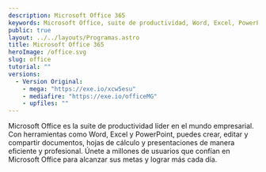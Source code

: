 ```yaml
---
description: Microsoft Office 365
keywords: Microsoft Office, suite de productividad, Word, Excel, PowerPoint, creación de documentos, edición de hojas de cálculo, presentaciones profesionales, compartir archivos, eficiencia empresarial, líder en el mundo, alcanzar metas, lograr más, confianza de millones de usuarios, herramientas de productividad
public: true
layout: ../../layouts/Programas.astro
title: Microsoft Office 365
heroImage: /office.svg
slug: office
tutorial: ""
versions:
  - Version Original:
    - mega: "https://exe.io/xcw5esu"
    - mediafire: "https://exe.io/officeMG"
    - upfiles: ""
---
```


Microsoft Office es la suite de productividad líder en el mundo empresarial. Con herramientas como Word, Excel y PowerPoint, puedes crear, editar y compartir documentos, hojas de cálculo y presentaciones de manera eficiente y profesional. Únete a millones de usuarios que confían en Microsoft Office para alcanzar sus metas y lograr más cada día.
